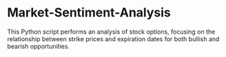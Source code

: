 # Market-Sentiment-Analysis
This Python script performs an analysis of stock options, focusing on the relationship between strike prices and expiration dates for both bullish and bearish opportunities. 
